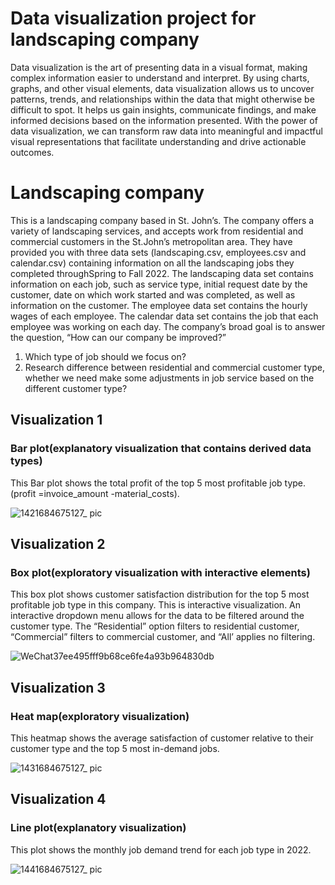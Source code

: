 # Data visualization project for landscaping company
Data visualization is the art of presenting data in a visual format, making complex information easier to understand and interpret. By using charts, graphs, and other visual elements, data visualization allows us to uncover patterns, trends, and relationships within the data that might otherwise be difficult to spot. It helps us gain insights, communicate findings, and make informed decisions based on the information presented. With the power of data visualization, we can transform raw data into meaningful and impactful visual representations that facilitate understanding and drive actionable outcomes.

# Landscaping company
This is a landscaping company based in St. John’s. The company offers a variety of landscaping services, and accepts work from residential and commercial customers in the St.John’s metropolitan area.
They have provided you with three data sets (landscaping.csv, employees.csv and calendar.csv) containing information on all the landscaping jobs they completed throughSpring to Fall 2022. The landscaping data set contains information on each job, such as service type, initial request date by the customer, date on which work started and was completed, as well as information on the customer. The employee data set contains the hourly wages of each employee. The calendar data set contains the job that each employee was working on each day. The company’s broad goal is to answer the question, “How can our company be improved?”
1. Which type of job should we focus on?
2. Research difference between residential and commercial customer type, whether we need make some adjustments in job service based on the different customer type?

## Visualization 1
### Bar plot(explanatory visualization that contains derived data types)
This Bar plot shows the total profit of the top 5 most profitable job type. (profit =invoice_amount -material_costs).

![1421684675127_ pic](https://github.com/libomun/data_visualization/assets/99610621/bce9cab9-6b5e-4acf-a090-c84bcfc0660f)

## Visualization 2
### Box plot(exploratory visualization with interactive elements)
This box plot shows customer satisfaction distribution for the top 5 most profitable job type in this company. This is interactive visualization. An interactive dropdown menu allows for the data to be filtered around the customer type. The “Residential” option filters to residential customer, “Commercial” filters to commercial customer, and “All’ applies no filtering.

![WeChat37ee495fff9b68ce6fe4a93b964830db](https://github.com/libomun/data_visualization/assets/99610621/b5dc3412-2bf8-409c-9027-1e1b8bdf8bcb)

## Visualization 3
### Heat map(exploratory visualization) 
This heatmap shows the average satisfaction of customer relative to their customer type and the top 5 most in-demand jobs.

![1431684675127_ pic](https://github.com/libomun/data_visualization/assets/99610621/a7b4f670-99bb-4e07-b56c-2c999c9cfed5)

## Visualization 4
### Line plot(explanatory visualization)
This plot shows the monthly job demand trend for each job type in 2022.

![1441684675127_ pic](https://github.com/libomun/data_visualization/assets/99610621/10e1c306-4539-4699-89bd-93fcce26a85b)
